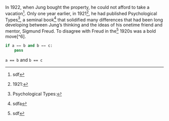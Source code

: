 In 1922, when Jung bought the property, he could not afford to take a vacation[^1]. Only one year earlier, in 1921[^2], he had published Psychological Types[^3], a seminal book[^4] that solidified many differences that had been long developing between Jung’s thinking and the ideas of his onetime friend and mentor, Sigmund Freud. To disagree with Freud in the[^5] 1920s was a bold move[^6]. 

```python
if a == b and b == c:
    pass
```

`a == b` and `b == c`

[^1]: sdf
[^2]: 1921:
[^3]: Psychological Types:
[^4]: sdfa
[^5]: sdf